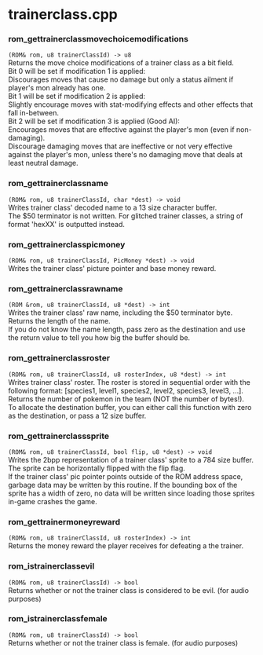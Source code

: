 # trainerclass.cpp
### rom_gettrainerclassmovechoicemodifications
`(ROM& rom, u8 trainerClassId) -> u8`  
Returns the move choice modifications of a trainer class as a bit field.  
Bit 0 will be set if modification 1 is applied:  
Discourages moves that cause no damage but only a status ailment if player's mon already has one.  
Bit 1 will be set if modification 2 is applied:  
Slightly encourage moves with stat-modifying effects and other effects that fall in-between.  
Bit 2 will be set if modification 3 is applied (Good AI):  
Encourages moves that are effective against the player's mon (even if non-damaging).  
Discourage damaging moves that are ineffective or not very effective against the player's mon, unless there's no damaging move that deals at least neutral damage.
### rom_gettrainerclassname
`(ROM& rom, u8 trainerClassId, char *dest) -> void`  
Writes trainer class' decoded name to a 13 size character buffer.  
The $50 terminator is not written. For glitched trainer classes, a string of format 'hexXX' is outputted instead.
### rom_gettrainerclasspicmoney
`(ROM& rom, u8 trainerClassId, PicMoney *dest) -> void`  
Writes the trainer class' picture pointer and base money reward.
### rom_gettrainerclassrawname
`(ROM &rom, u8 trainerClassId, u8 *dest) -> int`  
Writes the trainer class' raw name, including the $50 terminator byte.  
Returns the length of the name.  
If you do not know the name length, pass zero as the destination and use the return value to tell you how big the buffer should be.
### rom_gettrainerclassroster
`(ROM& rom, u8 trainerClassId, u8 rosterIndex, u8 *dest) -> int`  
Writes trainer class' roster. The roster is stored in sequential order with the following format: [species1, level1, species2, level2, species3, level3, ...].  
Returns the number of pokemon in the team (NOT the number of bytes!).  
To allocate the destination buffer, you can either call this function with zero as the destination, or pass a 12 size buffer.
### rom_gettrainerclasssprite
`(ROM& rom, u8 trainerClassId, bool flip, u8 *dest) -> void`  
Writes the 2bpp representation of a trainer class' sprite to a 784 size buffer.  
The sprite can be horizontally flipped with the flip flag.  
If the trainer class' pic pointer points outside of the ROM address space, garbage data may be written by this routine. If the bounding box of the sprite has a width of zero, no data will be written since loading those sprites in-game crashes the game.
### rom_gettrainermoneyreward
`(ROM& rom, u8 trainerClassId, u8 rosterIndex) -> int`  
Returns the money reward the player receives for defeating a the trainer.
### rom_istrainerclassevil
`(ROM& rom, u8 trainerClassId) -> bool`  
Returns whether or not the trainer class is considered to be evil. (for audio purposes)
### rom_istrainerclassfemale
`(ROM& rom, u8 trainerClassId) -> bool`  
Returns whether or not the trainer class is female. (for audio purposes)
